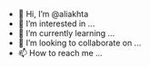 - 👋 Hi, I’m @aliakhta
- 👀 I’m interested in ...
- 🌱 I’m currently learning ...
- 💞️ I’m looking to collaborate on ...
- 📫 How to reach me ...

<!---
aliakhta/aliakhta is a ✨ special ✨ repository because its `README.md` (this file) appears on your GitHub profile.
You can click the Preview link to take a look at your changes.
--->
